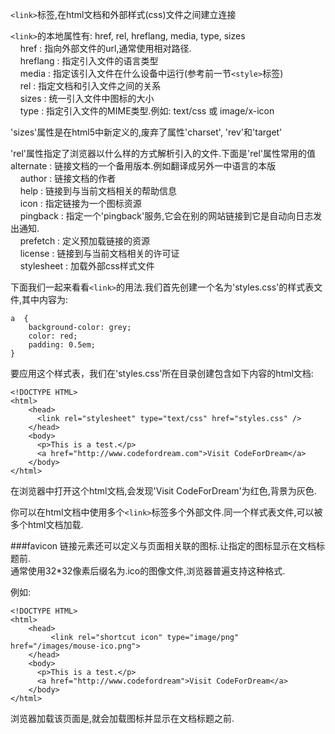 `<link>`标签,在html文档和外部样式(css)文件之间建立连接

`<link>`的本地属性有: href, rel, hreflang, media, type, sizes   
&nbsp;&nbsp;&nbsp; href : 指向外部文件的url,通常使用相对路径.  
&nbsp;&nbsp;&nbsp; hreflang : 指定引入文件的语言类型  
&nbsp;&nbsp;&nbsp; media : 指定该引入文件在什么设备中运行(参考前一节`<style>`标签)   
&nbsp;&nbsp;&nbsp; rel : 指定文档和引入文件之间的关系   
&nbsp;&nbsp;&nbsp; sizes : 统一引入文件中图标的大小   
&nbsp;&nbsp;&nbsp; type : 指定引入文件的MIME类型.例如: text/css 或 image/x-icon 
  
'sizes'属性是在html5中新定义的,废弃了属性'charset', 'rev'和'target'

'rel'属性指定了浏览器以什么样的方式解析引入的文件.下面是'rel'属性常用的值
&nbsp;&nbsp;&nbsp; alternate : 链接文档的一个备用版本.例如翻译成另外一中语言的本版     
&nbsp;&nbsp;&nbsp; author : 链接文档的作者   
&nbsp;&nbsp;&nbsp; help : 链接到与当前文档相关的帮助信息     
&nbsp;&nbsp;&nbsp; icon : 指定链接为一个图标资源       
&nbsp;&nbsp;&nbsp; pingback : 指定一个'pingback'服务,它会在别的网站链接到它是自动向日志发出通知.     
&nbsp;&nbsp;&nbsp; prefetch : 定义预加载链接的资源     
&nbsp;&nbsp;&nbsp; license : 链接到与当前文档相关的许可证     
&nbsp;&nbsp;&nbsp; stylesheet : 加载外部css样式文件  

下面我们一起来看看`<link>`的用法.我们首先创建一个名为'styles.css'的样式表文件,其中内容为:  

    a  {
        background-color: grey;
        color: red;
        padding: 0.5em;
    }
    
要应用这个样式表，我们在'styles.css'所在目录创建包含如下内容的html文档:

    <!DOCTYPE HTML>
    <html>
        <head>
          <link rel="stylesheet" type="text/css" href="styles.css" />
        </head>
        <body>
          <p>This is a test.</p>
          <a href="http://www.codefordream.com">Visit CodeForDream</a>
        </body>
    </html>
    
在浏览器中打开这个html文档,会发现'Visit CodeForDream'为红色,背景为灰色.

你可以在html文档中使用多个`<link>`标签多个外部文件.同一个样式表文件,可以被多个html文档加载.

###favicon
链接元素还可以定义与页面相关联的图标.让指定的图标显示在文档标题前.  
通常使用32*32像素后缀名为.ico的图像文件,浏览器普遍支持这种格式.  

例如: 
    
    <!DOCTYPE HTML>
    <html>
        <head>
             <link rel="shortcut icon" type="image/png" href="/images/mouse-ico.png">
        </head>
        <body>
          <p>This is a test.</p>
          <a href="http://www.codefordream">Visit CodeForDream</a>
        </body>
    </html>

浏览器加载该页面是,就会加载图标并显示在文档标题之前.